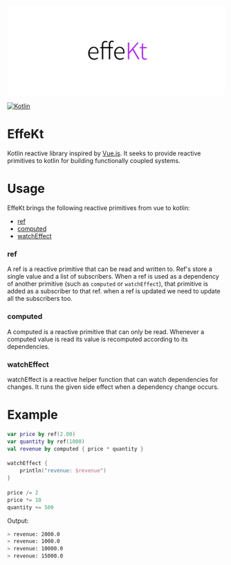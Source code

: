 <div align="center">
    <img alt="EffeKt logo" src="https://raw.githubusercontent.com/bendgk/effekt/main/res/logo1.5x.png">
</div>

[![Kotlin](https://img.shields.io/badge/kotlin-1.7.20-blue.svg?logo=kotlin)](http://kotlinlang.org)

# EffeKt
Kotlin reactive library inspired by [Vue.js](https://vuejs.org/guide/extras/reactivity-in-depth.html). It seeks to provide reactive primitives to kotlin for building functionally coupled systems.

# Usage
EffeKt brings the following reactive primitives from vue to kotlin:
* [ref](https://vuejs.org/api/reactivity-core.html#ref)
* [computed](https://vuejs.org/api/reactivity-core.html#computed)
* [watchEffect](https://vuejs.org/api/reactivity-core.html#watcheffect)

### ref
A ref is a reactive primitive that can be read and written to.  Ref's store a single value and a list of subscribers.  When a ref is used as a dependency of another primitive (such as `computed` or `watchEffect`), that primitive is added as a subscriber to that ref.
when a ref is updated we need to update all the subscribers too.

### computed
A computed is a reactive primitive that can only be read. Whenever a computed value is read its value is recomputed according to its dependencies.

### watchEffect
watchEffect is a reactive helper function that can watch dependencies for changes.  It runs the given side effect when a dependency change occurs.

# Example
```kotlin
var price by ref(2.00)
var quantity by ref(1000)
val revenue by computed { price * quantity }

watchEffect {
    println("revenue: $revenue")
}

price /= 2
price *= 10
quantity += 500
```

Output:
```bash
> revenue: 2000.0
> revenue: 1000.0
> revenue: 10000.0
> revenue: 15000.0
```

